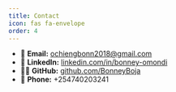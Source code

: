 ```yaml
---
title: Contact
icon: fas fa-envelope
order: 4
---
```


- 📧 **Email:** [ochiengbonn2018@gmail.com](mailto:ochiengbonn2018@gmail.com)  
- 💼 **LinkedIn:** [linkedin.com/in/bonney-omondi](https://linkedin.com/in/bonney-omondi)  
- 🧑‍💻 **GitHub:** [github.com/BonneyBoja](https://github.com/BonneyBoja)  
- 📱 **Phone:** +254740203241
